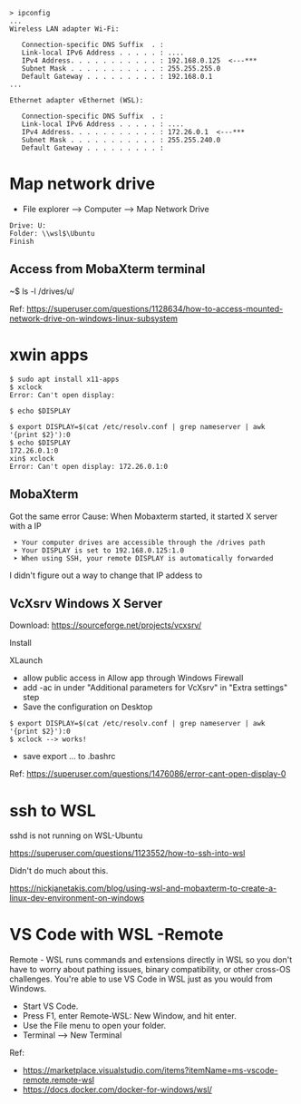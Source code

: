 ```
> ipconfig
...
Wireless LAN adapter Wi-Fi:

   Connection-specific DNS Suffix  . :
   Link-local IPv6 Address . . . . . : ....
   IPv4 Address. . . . . . . . . . . : 192.168.0.125  <---***
   Subnet Mask . . . . . . . . . . . : 255.255.255.0
   Default Gateway . . . . . . . . . : 192.168.0.1
...

Ethernet adapter vEthernet (WSL):

   Connection-specific DNS Suffix  . :
   Link-local IPv6 Address . . . . . : ....
   IPv4 Address. . . . . . . . . . . : 172.26.0.1  <---***
   Subnet Mask . . . . . . . . . . . : 255.255.240.0
   Default Gateway . . . . . . . . . :
```

# Map network drive
* File explorer --> Computer --> Map Network Drive
```
Drive: U:
Folder: \\wsl$\Ubuntu
Finish
```
## Access from MobaXterm terminal
~$ ls -l /drives/u/

Ref: https://superuser.com/questions/1128634/how-to-access-mounted-network-drive-on-windows-linux-subsystem

# xwin apps
```
$ sudo apt install x11-apps
$ xclock
Error: Can't open display:

$ echo $DISPLAY

$ export DISPLAY=$(cat /etc/resolv.conf | grep nameserver | awk '{print $2}'):0
$ echo $DISPLAY
172.26.0.1:0
xin$ xclock
Error: Can't open display: 172.26.0.1:0
```

## MobaXterm
Got the same error
Cause: When Mobaxterm started, it started X server with a IP

```
 ➤ Your computer drives are accessible through the /drives path
 ➤ Your DISPLAY is set to 192.168.0.125:1.0
 ➤ When using SSH, your remote DISPLAY is automatically forwarded  
```
I didn't figure out a way to change that IP addess to 

## VcXsrv Windows X Server
Download: https://sourceforge.net/projects/vcxsrv/

Install

XLaunch
* allow public access in Allow app through Windows Firewall
* add -ac in under "Additional parameters for VcXsrv" in "Extra settings" step
* Save the configuration on Desktop

```
$ export DISPLAY=$(cat /etc/resolv.conf | grep nameserver | awk '{print $2}'):0
$ xclock --> works!
```

* save export ... to .bashrc

Ref: https://superuser.com/questions/1476086/error-cant-open-display-0

# ssh to WSL
sshd is not running on WSL-Ubuntu

https://superuser.com/questions/1123552/how-to-ssh-into-wsl

Didn't do much about this.

https://nickjanetakis.com/blog/using-wsl-and-mobaxterm-to-create-a-linux-dev-environment-on-windows

# VS Code with WSL -Remote
Remote - WSL runs commands and extensions directly in WSL so you don't have to worry about pathing issues, binary compatibility, or other cross-OS challenges. You're able to use VS Code in WSL just as you would from Windows.

* Start VS Code.
* Press F1, enter Remote-WSL: New Window, and hit enter.
* Use the File menu to open your folder.
* Terminal --> New Terminal

Ref: 
* https://marketplace.visualstudio.com/items?itemName=ms-vscode-remote.remote-wsl
* https://docs.docker.com/docker-for-windows/wsl/


